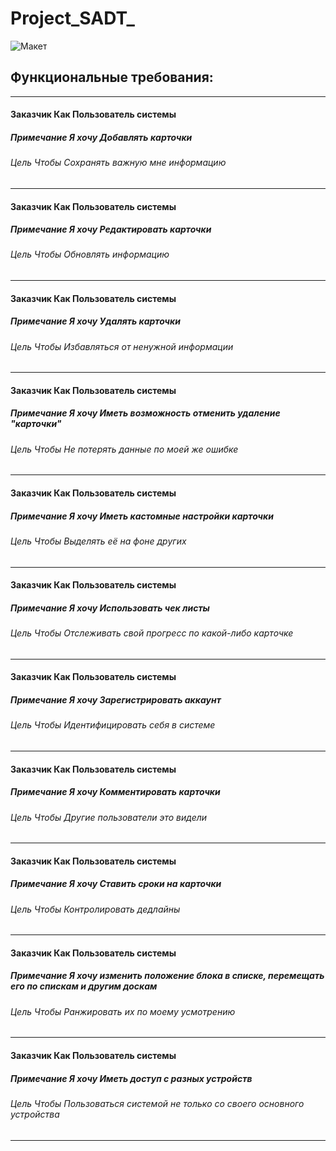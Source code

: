 # Project_SADT_
![Макет](https://i.ibb.co/YfTHy5V/Layout.png)
## Функциональные требования:
-----------------------------------------------------------------
#### Заказчик	Как	Пользователь системы  <br/>
##### Примечание	Я хочу	Добавлять карточки <br/>
###### Цель	Чтобы	Сохранять важную мне информацию <br/>
 -----------------------------------------------------------------
#### Заказчик	Как	Пользователь системы<br/>
##### Примечание	Я хочу	Редактировать карточки <br/>
###### Цель	Чтобы	Обновлять информацию<br/>
 -----------------------------------------------------------------
#### Заказчик	Как	Пользователь системы<br/>
##### Примечание	Я хочу	Удалять карточки<br/>
###### Цель	Чтобы	Избавляться от ненужной информации<br/>
 -----------------------------------------------------------------
#### Заказчик	Как	Пользователь системы<br/>
##### Примечание	Я хочу	Иметь возможность отменить удаление "карточки"<br/>
###### Цель	Чтобы	Не потерять данные по моей же ошибке<br/>
 -----------------------------------------------------------------
#### Заказчик	Как	Пользователь системы<br/>
##### Примечание	Я хочу	Иметь кастомные настройки карточки<br/>
###### Цель	Чтобы	Выделять её на фоне других<br/>
 -----------------------------------------------------------------
#### Заказчик	Как	Пользователь системы<br/>
##### Примечание	Я хочу	Использовать чек листы<br/>
###### Цель	Чтобы	Отслеживать свой прогресс по какой-либо карточке<br/>
 -----------------------------------------------------------------
#### Заказчик	Как	Пользователь системы<br/>
##### Примечание	Я хочу	Зарегистрировать аккаунт<br/>
###### Цель	Чтобы	Идентифицировать себя в системе<br/>
 -----------------------------------------------------------------
#### Заказчик	Как	Пользователь системы<br/>
##### Примечание	Я хочу	Комментировать карточки<br/>
###### Цель	Чтобы	Другие пользователи это видели<br/>
 -----------------------------------------------------------------
#### Заказчик	Как	Пользователь системы<br/>
##### Примечание	Я хочу	Ставить сроки на карточки<br/>
###### Цель	Чтобы	Контролировать дедлайны<br/>
 -----------------------------------------------------------------
#### Заказчик	Как	Пользователь системы<br/>
##### Примечание	Я хочу	изменить положение блока в списке, перемещать его по спискам и другим доскам<br/>
###### Цель	Чтобы	Ранжировать их по моему усмотрению<br/>
 ----------------------------------------------------------------
#### Заказчик	Как	Пользователь системы<br/>
##### Примечание	Я хочу	Иметь доступ с разных устройств<br/>
###### Цель	Чтобы	Пользоваться системой не только со своего основного устройства<br/>
 ----------------------------------------------------------------
